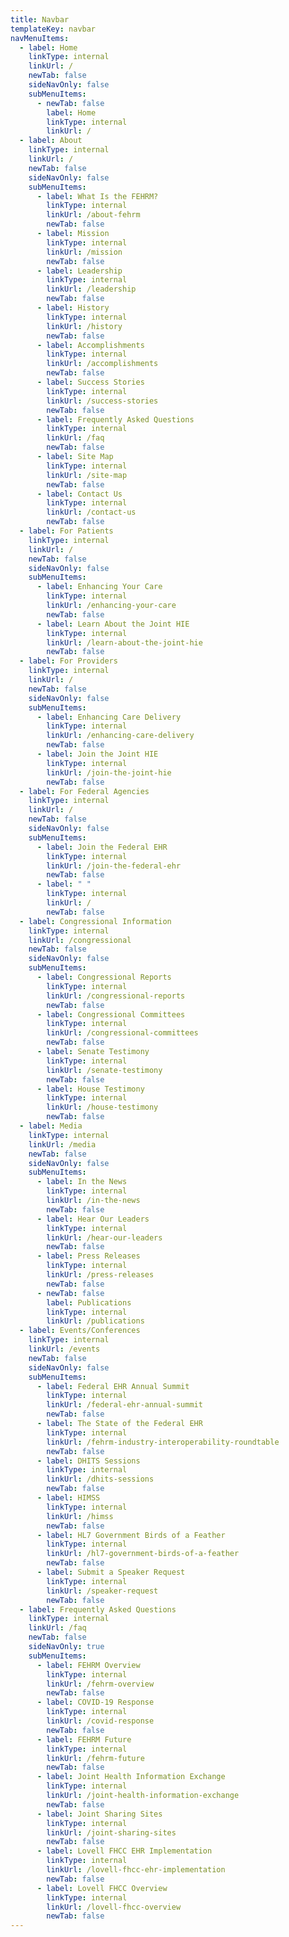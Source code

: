 ```yaml
---
title: Navbar
templateKey: navbar
navMenuItems:
  - label: Home
    linkType: internal
    linkUrl: /
    newTab: false
    sideNavOnly: false
    subMenuItems:
      - newTab: false
        label: Home
        linkType: internal
        linkUrl: /
  - label: About
    linkType: internal
    linkUrl: /
    newTab: false
    sideNavOnly: false
    subMenuItems:
      - label: What Is the FEHRM?
        linkType: internal
        linkUrl: /about-fehrm
        newTab: false
      - label: Mission
        linkType: internal
        linkUrl: /mission
        newTab: false
      - label: Leadership
        linkType: internal
        linkUrl: /leadership
        newTab: false
      - label: History
        linkType: internal
        linkUrl: /history
        newTab: false
      - label: Accomplishments
        linkType: internal
        linkUrl: /accomplishments
        newTab: false
      - label: Success Stories
        linkType: internal
        linkUrl: /success-stories
        newTab: false
      - label: Frequently Asked Questions
        linkType: internal
        linkUrl: /faq
        newTab: false
      - label: Site Map
        linkType: internal
        linkUrl: /site-map
        newTab: false
      - label: Contact Us
        linkType: internal
        linkUrl: /contact-us
        newTab: false
  - label: For Patients
    linkType: internal
    linkUrl: /
    newTab: false
    sideNavOnly: false
    subMenuItems:
      - label: Enhancing Your Care
        linkType: internal
        linkUrl: /enhancing-your-care
        newTab: false
      - label: Learn About the Joint HIE
        linkType: internal
        linkUrl: /learn-about-the-joint-hie
        newTab: false
  - label: For Providers
    linkType: internal
    linkUrl: /
    newTab: false
    sideNavOnly: false
    subMenuItems:
      - label: Enhancing Care Delivery
        linkType: internal
        linkUrl: /enhancing-care-delivery
        newTab: false
      - label: Join the Joint HIE
        linkType: internal
        linkUrl: /join-the-joint-hie
        newTab: false
  - label: For Federal Agencies
    linkType: internal
    linkUrl: /
    newTab: false
    sideNavOnly: false
    subMenuItems:
      - label: Join the Federal EHR
        linkType: internal
        linkUrl: /join-the-federal-ehr
        newTab: false
      - label: " "
        linkType: internal
        linkUrl: /
        newTab: false
  - label: Congressional Information
    linkType: internal
    linkUrl: /congressional
    newTab: false
    sideNavOnly: false
    subMenuItems:
      - label: Congressional Reports
        linkType: internal
        linkUrl: /congressional-reports
        newTab: false
      - label: Congressional Committees
        linkType: internal
        linkUrl: /congressional-committees
        newTab: false
      - label: Senate Testimony
        linkType: internal
        linkUrl: /senate-testimony
        newTab: false
      - label: House Testimony
        linkType: internal
        linkUrl: /house-testimony
        newTab: false
  - label: Media
    linkType: internal
    linkUrl: /media
    newTab: false
    sideNavOnly: false
    subMenuItems:
      - label: In the News
        linkType: internal
        linkUrl: /in-the-news
        newTab: false
      - label: Hear Our Leaders
        linkType: internal
        linkUrl: /hear-our-leaders
        newTab: false
      - label: Press Releases
        linkType: internal
        linkUrl: /press-releases
        newTab: false
      - newTab: false
        label: Publications
        linkType: internal
        linkUrl: /publications
  - label: Events/Conferences
    linkType: internal
    linkUrl: /events
    newTab: false
    sideNavOnly: false
    subMenuItems:
      - label: Federal EHR Annual Summit
        linkType: internal
        linkUrl: /federal-ehr-annual-summit
        newTab: false
      - label: The State of the Federal EHR
        linkType: internal
        linkUrl: /fehrm-industry-interoperability-roundtable
        newTab: false
      - label: DHITS Sessions
        linkType: internal
        linkUrl: /dhits-sessions
        newTab: false
      - label: HIMSS
        linkType: internal
        linkUrl: /himss
        newTab: false
      - label: HL7 Government Birds of a Feather
        linkType: internal
        linkUrl: /hl7-government-birds-of-a-feather
        newTab: false
      - label: Submit a Speaker Request
        linkType: internal
        linkUrl: /speaker-request
        newTab: false
  - label: Frequently Asked Questions
    linkType: internal
    linkUrl: /faq
    newTab: false
    sideNavOnly: true
    subMenuItems:
      - label: FEHRM Overview
        linkType: internal
        linkUrl: /fehrm-overview
        newTab: false
      - label: COVID-19 Response
        linkType: internal
        linkUrl: /covid-response
        newTab: false
      - label: FEHRM Future
        linkType: internal
        linkUrl: /fehrm-future
        newTab: false
      - label: Joint Health Information Exchange
        linkType: internal
        linkUrl: /joint-health-information-exchange
        newTab: false
      - label: Joint Sharing Sites
        linkType: internal
        linkUrl: /joint-sharing-sites
        newTab: false
      - label: Lovell FHCC EHR Implementation
        linkType: internal
        linkUrl: /lovell-fhcc-ehr-implementation
        newTab: false
      - label: Lovell FHCC Overview
        linkType: internal
        linkUrl: /lovell-fhcc-overview
        newTab: false
---
```

